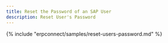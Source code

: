 ```yaml
---
title: Reset the Password of an SAP User
description: Reset User's Password
---
```


{% include "erpconnect/samples/reset-users-password.md" %}
